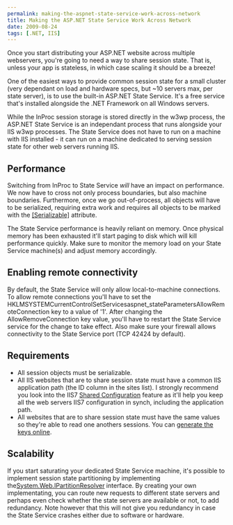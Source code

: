 ```yaml
---
permalink: making-the-aspnet-state-service-work-across-network
title: Making the ASP.NET State Service Work Across Network
date: 2009-08-24
tags: [.NET, IIS]
---
```

Once you start distributing your ASP.NET website across multiple webservers, you're going to need a way to share session state. That is, unless your app is stateless, in which case scaling it should be a breeze!

<!-- more -->

One of the easiest ways to provide common session state for a small cluster (very dependant on load and hardware specs, but ~10 servers max, per state server), is to use the built-in ASP.NET State Service. It's a free service that's installed alongside the .NET Framework on all Windows servers.

While the InProc session storage is stored directly in the w3wp process, the ASP.NET State Service is an independant process that runs alongside your IIS w3wp processes. The State Service does not have to run on a machine with IIS installed - it can run on a machine dedicated to serving session state for other web servers running IIS.

## Performance

Switching from InProc to State Service *will* have an impact on performance. We now have to cross not only process boundaries, but also machine boundaries. Furthermore, once we go out-of-process, all objects will have to be serialized, requiring extra work and requires all objects to be marked with the [[Serializable]](http://msdn.microsoft.com/en-us/library/system.serializableattribute.aspx) attribute.

The State Service performance is heavily reliant on memory. Once physical memory has been exhausted it'll start paging to disk which will kill performance quickly. Make sure to monitor the memory load on your State Service machine(s) and adjust memory accordingly.

## Enabling remote connectivity

By default, the State Service will only allow local-to-machine connections. To allow remote connections you'll have to set the HKLMSYSTEMCurrentControlSetServicesaspnet_stateParametersAllowRemoteConnection key to a value of '1'. After changing the AllowRemoveConnection key value, you'll have to restart the State Service service for the change to take effect. Also make sure your firewall allows connectivity to the State Service port (TCP 42424 by default).

## Requirements


* All session objects must be serializable.
* All IIS websites that are to share session state must have a common IIS application path (the ID column in the sites list). I strongly recommend you look into the IIS7 [Shared Configuration](http://learn.iis.net/page.aspx/264/shared-configuration/) feature as it'll help you keep all the web servers IIS7 configuration in synch, including the application path.
* All websites that are to share session state must have the same [<machineKey />](http://msdn.microsoft.com/en-us/library/ms998288.aspx) values so they're able to read one anothers sessions. You can [generate the keys online](http://aspnetresources.com/tools/keycreator.aspx).


## Scalability

If you start saturating your dedicated State Service machine, it's possible to implement session state partitioning by implementing the[System.Web.IPartitionResolver](http://msdn.microsoft.com/en-us/library/system.web.ipartitionresolver.aspx) interface. By creating your own implementating, you can route new requests to different state servers and perhaps even check whether the state servers are available or not, to add redundancy. Note however that this will not give you redundancy in case the State Service crashes either due to software or hardware.
